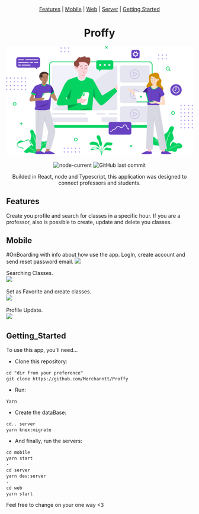 <div align="center">

[Features](#Features) |
[Mobile](#Mobile) |
[Web](#Web) |
[Server](#Server) |
[Getting Started](#Getting_Started)

# Proffy

<img src='./web/src/assets/images/landing.svg'/>

![node-current](https://img.shields.io/node/v/package)
![GitHub last commit](https://img.shields.io/github/last-commit/Merchanntt/Proffy)


Builded in React, node and Typescript, this application was designed to connect professors and students.

</div>

## Features

Create you profile and search for classes in a specific hour. If you are a professor, also is possible to create, update and delete you classes.

## Mobile

  
#OnBoarding with info about how use the app. LogIn, create account and send reset password email.
![](https://media.giphy.com/media/Vdieba0p0SMBSlofi3/giphy.gif)

Searching Classes. <br />
![](https://media.giphy.com/media/UT5LzQHBrTLHc3cUsq/giphy.gif)

Set as Favorite and create classes.  <br />
![](https://media.giphy.com/media/Q5cuVtFtH0kleHf1yH/giphy.gif)

Profile Update.  <br />
![](https://media.giphy.com/media/J4bOvtwplmfSQpUHAH/giphy.gif)


## Getting_Started
To use this app, you'll need...

- Clone this repository: 
```shell
cd "dir from your preference"
git clone https://github.com/Merchanntt/Proffy
``` 
- Run: 
```shell
Yarn
```
- Create the dataBase:
```shell
cd.. server
yarn knex:migrate
```
- And finally, run the servers:
```shell
cd mobile
yarn start
-
cd server
yarn dev:server
-
cd web
yarn start
```

Feel free to change on your one way <3
